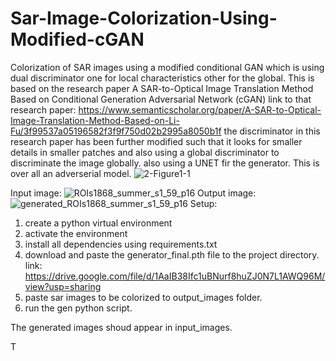 # Sar-Image-Colorization-Using-Modified-cGAN
Colorization of SAR images using a modified conditional GAN which is using dual discriminator one for local characteristics other for the global.
This is based on the research paper A SAR-to-Optical Image Translation Method Based on Conditional Generation Adversarial Network (cGAN)
link to that research paper: https://www.semanticscholar.org/paper/A-SAR-to-Optical-Image-Translation-Method-Based-on-Li-Fu/3f99537a05196582f3f9f750d02b2995a8050b1f
the discriminator in this research paper has been further modified such that it looks for smaller details in smaller patches and also using a global discriminator to discriminate the image globally.
also using a UNET fir the generator. This is over all an adverserial model.
![2-Figure1-1](https://github.com/user-attachments/assets/215a5f83-dacc-4ad8-8d50-bdf128c294e1)

Input image:
    ![ROIs1868_summer_s1_59_p16](https://github.com/user-attachments/assets/946e2747-3ed4-44f4-88a1-9b54bca9b3cb)
Output image:
    ![generated_ROIs1868_summer_s1_59_p16](https://github.com/user-attachments/assets/dd3d1b35-f0bc-49e8-a267-b86d24c14bb1)
Setup:
1. create a python virtual environment
2. activate the environment
3. install all dependencies using requirements.txt
4. download and paste the generator_final.pth file to the project directory. link: https://drive.google.com/file/d/1AaIB38Ifc1uBNurf8huZJ0N7L1AWQ96M/view?usp=sharing
5. paste sar images to be colorized to output_images folder.
6. run the gen python script.

The generated images shoud appear in input_images.

T
